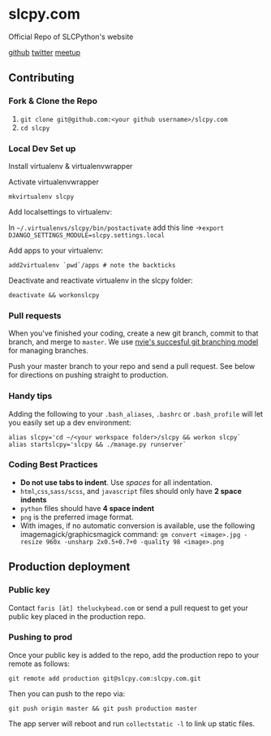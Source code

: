 slcpy.com
=========

Official Repo of SLCPython's website

[github](https://github.com/SLCPython)
[twitter](https://twitter.com/slcpy)
[meetup](www.meetup.com/Salt-Lake-City-Python-Web-Developers/)

## Contributing

### Fork & Clone the Repo

1. `git clone git@github.com:<your github username>/slcpy.com`
2. `cd slcpy`

### Local Dev Set up

Install virtualenv & virtualenvwrapper

Activate virtualenvwrapper

`mkvirtualenv slcpy`

Add localsettings to virtualenv:

In `~/.virtualenvs/slcpy/bin/postactivate` add this line →`export DJANGO_SETTINGS_MODULE=slcpy.settings.local`

Add apps to your virtualenv:

    add2virtualenv `pwd`/apps # note the backticks

Deactivate and reactivate virtualenv in the slcpy folder:

`deactivate && workonslcpy`

### Pull requests

When you've finished your coding, create a new git branch, commit to that branch, and merge to `master`. We use [nvie's succesful git branching model](nvie.com/posts/a-successful-git-branching-model/) for managing branches.

Push your master branch to your repo and send a pull request. See below for directions on pushing straight to production.

### Handy tips

Adding the following to your `.bash_aliases`, `.bashrc` or `.bash_profile` will let you easily set up a dev environment:

    alias slcpy='cd ~/<your workspace folder>/slcpy && workon slcpy`
    alias startslcpy='slcpy && ./manage.py runserver`
    
### Coding Best Practices

* **Do not use tabs to indent**. Use *spaces* for all indentation.
* `html`,`css`,`sass/scss`, and `javascript` files should only have **2 space indents**
* `python` files should have **4 space indent**
* `png` is the preferred image format.
* With images, if no automatic conversion is available, use the following imagemagick/graphicsmagick command: `gm convert <image>.jpg -resize 960x -unsharp 2x0.5+0.7+0 -quality 98 <image>.png`

## Production deployment

### Public key

Contact `faris [ät] theluckybead.com` or send a pull request to get your public key placed in the production repo.

### Pushing to prod

Once your public key is added to the repo, add the production repo to your remote as follows:

    git remote add production git@slcpy.com:slcpy.com.git

Then you can push to the repo via:

    git push origin master && git push production master
    
The app server will reboot and run `collectstatic -l` to link up static files.
